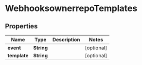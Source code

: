 
# WebhooksownerrepoTemplates

## Properties
Name | Type | Description | Notes
------------ | ------------- | ------------- | -------------
**event** | **String** |  |  [optional]
**template** | **String** |  |  [optional]



